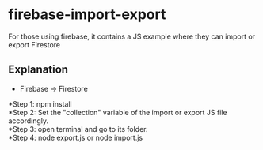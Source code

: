 # firebase-import-export
For those using firebase, it contains a JS example where they can import or export Firestore


## Explanation 
  
* Firebase -> Firestore 
  
*Step 1: npm install<br>
*Step 2: Set the "collection" variable of the import or export JS file accordingly.<br>
*Step 3: open terminal and go to its folder.<br>
*Step 4: node export.js or node import.js<br>
